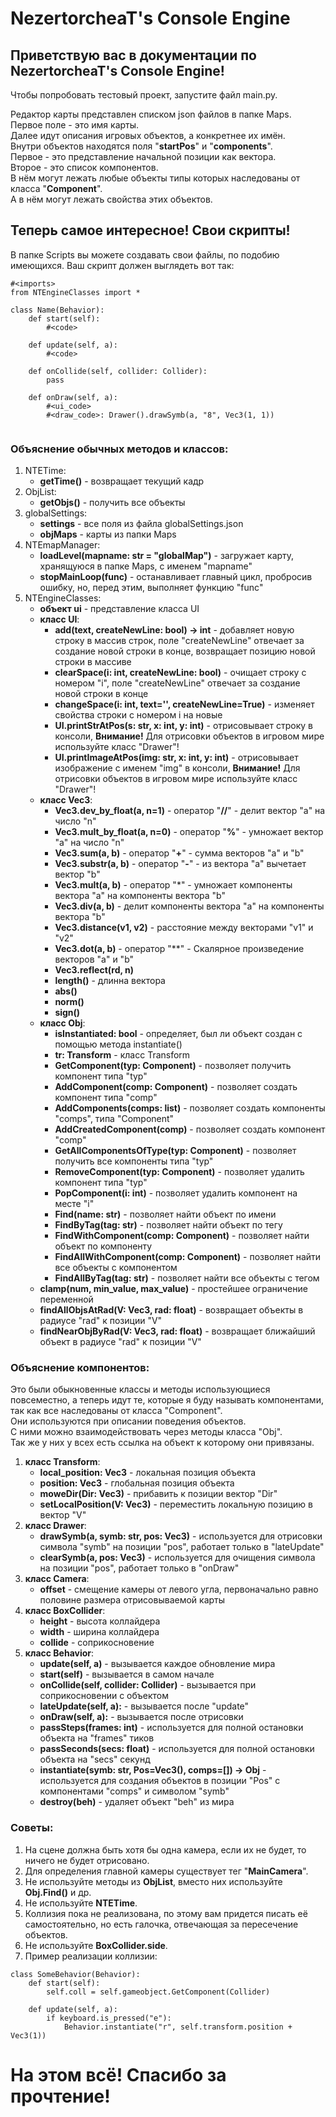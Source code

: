 # NezertorcheaT's Console Engine

## Приветствую вас в документации по NezertorcheaT's Console Engine!

Чтобы попробовать тестовый проект, запустите файл main.py.

Редактор карты представлен списком json файлов в папке Maps.  
Первое поле - это имя карты.  
Далее идут описания игровых объектов, а конкретнее их имён.  
Внутри объектов находятся поля "**startPos**" и "**components**".  
Первое - это представление начальной позиции как вектора.  
Второе - это список компонентов.  
В нём могут лежать любые объекты типы которых наследованы от класса "**Component**".  
А в нём могут лежать свойства этих объектов.

## Теперь самое интересное! Cвои скрипты!

В папке Scripts вы можете создавать свои файлы, по подобию имеющихся. Ваш скрипт должен выглядеть вот так:

```
#<imports>
from NTEngineClasses import *  

class Name(Behavior):
    def start(self):  
        #<code>  
    
    def update(self, a):  
        #<code>  

    def onCollide(self, collider: Collider):
        pass

    def onDraw(self, a):
        #<ui_code>  
        #<draw_code>: Drawer().drawSymb(a, "8", Vec3(1, 1))
        
```  

### Объяснение обычных методов и классов:

1. NTETime:
    - **getTime()** - возвращает текущий кадр
2. ObjList:
    - **getObjs()** - получить все объекты
3. globalSettings:
    - **settings** - все поля из файла globalSettings.json
    - **objMaps** - карты из папки Maps
5. NTEmapManager:
    - **loadLevel(mapname: str = "globalMap")** - загружает карту, хранящуюся в папке Maps, с именем "mapname"
    - **stopMainLoop(func)** - останавливает главный цикл, пробросив ошибку, но, перед этим, выполняет функцию "func"
6. NTEngineClasses:
    - **объект ui** - представление класса UI
    - **класс UI**:
        - **add(text, createNewLine: bool) -> int** - добавляет новую строку в массив строк, поле "createNewLine" отвечает за создание новой строки в конце, возвращает позицию новой строки в массиве
        - **clearSpace(i: int, createNewLine: bool)** - очищает строку с номером "i", поле "createNewLine" отвечает за создание новой строки в конце
        - **changeSpace(i: int, text='', createNewLine=True)** - изменяет свойства строки с номером i на новые
        - **UI.printStrAtPos(s: str, x: int, y: int)** - отрисовывает строку в консоли, **Внимание!** Для отрисовки объектов в игровом мире используйте класс "Drawer"!
        - **UI.printImageAtPos(img: str, x: int, y: int)** - отрисовывает изображение с именем "img" в консоли, **Внимание!** Для отрисовки объектов в игровом мире используйте класс "Drawer"!
    - **класс Vec3**:
        - **Vec3.dev_by_float(a, n=1)** - оператор "**//**" - делит вектор "a" на число "n"
        - **Vec3.mult_by_float(a, n=0)** - оператор "**%**" - умножает вектор "a" на число "n"
        - **Vec3.sum(a, b)** - оператор "**+**" - сумма векторов "a" и "b"
        - **Vec3.substr(a, b)** - оператор "**-**" - из вектора "a" вычетает вектор "b"
        - **Vec3.mult(a, b)** - оператор "*" - умножает компоненты вектора "a" на компоненты вектора "b"
        - **Vec3.div(a, b)** - делит компоненты вектора "a" на компоненты вектора "b"
        - **Vec3.distance(v1, v2)** - расстояние между векторами "v1" и "v2"
        - **Vec3.dot(a, b)** - оператор "**" - Скалярное произведение векторов "a" и "b"
        - **Vec3.reflect(rd, n)**
        - **length()** - длинна вектора
        - **abs()**
        - **norm()**
        - **sign()**
    - **класс Obj**:
        - **isInstantiated: bool** - определяет, был ли объект создан с помощью метода instantiate()
        - **tr: Transform** - класс Transform
        - **GetComponent(typ: Component)** - позволяет получить компонент типа "typ"
        - **AddComponent(comp: Component)** - позволяет создать компонент типа "comp"
        - **AddComponents(comps: list)** - позволяет создать компоненты "comps", типа "Component"
        - **AddCreatedComponent(comp)** - позволяет создать компонент "comp"
        - **GetAllComponentsOfType(typ: Component)** - позволяет получить все компоненты типа "typ"
        - **RemoveComponent(typ: Component)** - позволяет удалить компонент типа "typ"
        - **PopComponent(i: int)** - позволяет удалить компонент на месте "i"
        - **Find(name: str)** - позволяет найти объект по имени
        - **FindByTag(tag: str)** - позволяет найти объект по тегу
        - **FindWithComponent(comp: Component)** - позволяет найти объект по компоненту
        - **FindAllWithComponent(comp: Component)** - позволяет найти все объекты с компонентом
        - **FindAllByTag(tag: str)** - позволяет найти все объекты с тегом
    - **clamp(num, min_value, max_value)** - простейшее ограничение переменной
    - **findAllObjsAtRad(V: Vec3, rad: float)** - возвращает объекты в радиусе "rad" к позиции "V"
    - **findNearObjByRad(V: Vec3, rad: float)** - возвращает ближайший объект в радиусе "rad" к позиции "V"

### Объяснение компонентов:

Это были обыкновенные классы и методы использующиеся повсеместно, а теперь идут те, которые я буду называть
компонентами, так как все наследованы от класса "Component".  
Они используются при описании поведения объектов.  
С ними можно взаимодействовать через методы класса "Obj".  
Так же у них у всех есть ссылка на объект к которому они привязаны.

1. **класс Transform**:
    - **local_position: Vec3** - локальная позиция объекта
    - **position: Vec3** - глобальная позиция объекта
    - **moweDir(Dir: Vec3)** - прибавить к позиции вектор "Dir"
    - **setLocalPosition(V: Vec3)** - переместить локальную позицию в вектор "V"
2. **класс Drawer**:
    - **drawSymb(a, symb: str, pos: Vec3)** - используется для отрисовки символа "symb" на позиции "pos", работает только в "lateUpdate"
    - **clearSymb(a, pos: Vec3)** - используется для очищения символа на позиции "pos", работает только в "onDraw"
3. **класс Camera**:
    - **offset** - смещение камеры от левого угла, первоначально равно половине размера отрисовываемой карты
4. **класс BoxCollider**:
    - **height** - высота коллайдера
    - **width** - ширина коллайдера
    - **collide** - соприкосновение
5. **класс Behavior**:
    - **update(self, a)** - вызывается каждое обновление мира
    - **start(self)** - вызывается в самом начале
    - **onCollide(self, collider: Collider)** - вызывается при соприкосновении с объектом
    - **lateUpdate(self, a):** - вызывается после "update"
    - **onDraw(self, a):** - вызывается после отрисовки
    - **passSteps(frames: int)** - используется для полной остановки объекта на "frames" тиков
    - **passSeconds(secs: float)** - используется для полной остановки объекта на "secs" секунд
    - **instantiate(symb: str, Pos=Vec3(), comps=[]) -> Obj** - используется для создания объектов в позиции "Pos" с компонентами "comps" и символом "symb"
    - **destroy(beh)** - удаляет объект "beh" из мира

### Советы:

1. На сцене должна быть хотя бы одна камера, если их не будет, то ничего не будет отрисовано.
2. Для определения главной камеры существует тег "**MainCamera**".
3. Не используйте методы из **ObjList**, вместо них используйте **Obj.Find()** и др.
4. Не используйте **NTETime**.
5. Коллизия пока не реализована, по этому вам придется писать её самостоятельно, но есть галочка, отвечающая за пересечение объектов.
6. Не используйте **BoxCollider.side**.
7. Пример реализации коллизии:
```
class SomeBehavior(Behavior):
    def start(self):
        self.coll = self.gameobject.GetComponent(Collider)

    def update(self, a):
        if keyboard.is_pressed("e"):
            Behavior.instantiate("r", self.transform.position + Vec3(1))
```

# На этом всё! Спасибо за прочтение!
